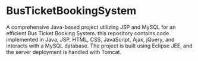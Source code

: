# BusTicketBookingSystem
A comprehensive Java-based project utilizing JSP and MySQL for an efficient Bus Ticket Booking System. this repository contains code implemented in Java, JSP, HTML, CSS, JavaScript, Ajax, jQuery, and interacts with a MySQL database. The project is built using Eclipse JEE, and the server deployment is handled with Tomcat.

